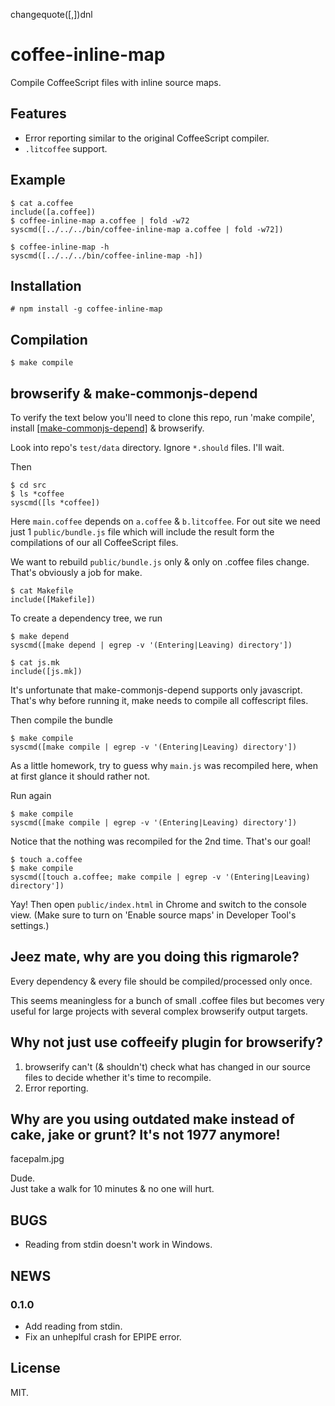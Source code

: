 changequote([,])dnl
# coffee-inline-map

Compile CoffeeScript files with inline source maps.

## Features

* Error reporting similar to the original CoffeeScript compiler.
* `.litcoffee` support.

## Example

```
$ cat a.coffee
include([a.coffee])
$ coffee-inline-map a.coffee | fold -w72
syscmd([../../../bin/coffee-inline-map a.coffee | fold -w72])

$ coffee-inline-map -h
syscmd([../../../bin/coffee-inline-map -h])
```

## Installation

    # npm install -g coffee-inline-map

## Compilation

    $ make compile

## browserify & make-commonjs-depend

To verify the text below you'll need to clone this repo, run 'make
compile', install
[[make-commonjs-depend]](https://github.com/gromnitsky/make-commonjs-depend)
& browserify.

Look into repo's `test/data` directory. Ignore `*.should` files. I'll wait.

Then

```
$ cd src
$ ls *coffee
syscmd([ls *coffee])
```

Here `main.coffee` depends on `a.coffee` & `b.litcoffee`. For out site
we need just 1 `public/bundle.js` file which will include the result form the
compilations of our all CoffeeScript files.

We want to rebuild `public/bundle.js` only & only on .coffee files
change. That's obviously a job for make.

```
$ cat Makefile
include([Makefile])
```

To create a dependency tree, we run

```
$ make depend
syscmd([make depend | egrep -v '(Entering|Leaving) directory'])
```

```
$ cat js.mk
include([js.mk])
```

It's unfortunate that make-commonjs-depend supports only
javascript. That's why before running it, make needs to compile all
coffescript files.

Then compile the bundle

```
$ make compile
syscmd([make compile | egrep -v '(Entering|Leaving) directory'])
```

As a little homework, try to guess why `main.js` was recompiled here,
when at first glance it should rather not.

Run again

```
$ make compile
syscmd([make compile | egrep -v '(Entering|Leaving) directory'])
```

Notice that the nothing was recompiled for the 2nd time. That's our goal!

```
$ touch a.coffee
$ make compile
syscmd([touch a.coffee; make compile | egrep -v '(Entering|Leaving) directory'])
```

Yay! Then open `public/index.html` in Chrome and switch to the console
view. (Make sure to turn on 'Enable source maps' in Developer Tool's
settings.)

## Jeez mate, why are you doing this rigmarole?

Every dependency & every file should be compiled/processed only once.

This seems meaningless for a bunch of small .coffee files but becomes
very useful for large projects with several complex browserify output
targets.

## Why not just use coffeeify plugin for browserify?

1. browserify can't (& shouldn't) check what has changed in our source
   files to decide whether it's time to recompile.
2. Error reporting.

## Why are you using outdated make instead of cake, jake or grunt? It's not 1977 anymore!

facepalm.jpg

Dude. <br/>
Just take a walk for 10 minutes & no one will hurt.

## BUGS

* Reading from stdin doesn't work in Windows.

## NEWS

### 0.1.0

* Add reading from stdin.
* Fix an unheplful crash for EPIPE error.

## License

MIT.

